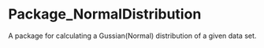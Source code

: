 # Package_NormalDistribution

A package for calculating a Gussian(Normal) distribution of a given data set.
